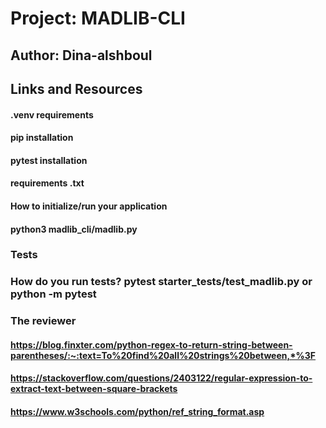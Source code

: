  
# Project: MADLIB-CLI

## Author: Dina-alshboul

## Links and Resources

#### .venv requirements

#### pip installation

#### pytest installation

#### requirements .txt

#### How to initialize/run your application
#### python3 madlib_cli/madlib.py

### Tests
### How do you run tests? pytest starter_tests/test_madlib.py or python -m pytest

### The reviewer

#### https://blog.finxter.com/python-regex-to-return-string-between-parentheses/:~:text=To%20find%20all%20strings%20between,*%3F

#### https://stackoverflow.com/questions/2403122/regular-expression-to-extract-text-between-square-brackets

#### https://www.w3schools.com/python/ref_string_format.asp
